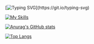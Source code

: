 [![Typing SVG](https://readme-typing-svg.demolab.com?font=Consolas&weight=700&size=30&pause=1000&color=41FFE4&center=true&vCenter=true&repeat=false&random=true&width=435&lines=Welcome+to+my+Github!)](https://git.io/typing-svg)

[![My Skills](https://skillicons.dev/icons?i=js,html,css,git,github,java,idea,md,php,phpstorm,py,pycharm,ubuntu,windows)](https://skillicons.dev)

[![Anurag's GitHub stats](https://github-readme-stats.vercel.app/api?username=gregtaoo)](https://github.com/anuraghazra/github-readme-stats)

[![Top Langs](https://github-readme-stats.vercel.app/api/top-langs/?username=gregtaoo)](https://github.com/anuraghazra/github-readme-stats)
